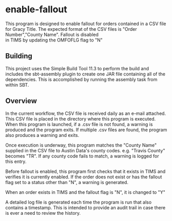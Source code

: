 enable-fallout
============

This program is designed to enable fallout for orders contained in a CSV file for Gracy Title.
The expected format of the CSV files is "Order Number","County Name".  Fallout is disabled  
in TIMS by updating the OMFOFLG flag to "N"

Building
--------

This project uses the Simple Build Tool 11.3 to perform the build and includes the 
sbt-assembly plugin to create one JAR file containing all of the dependencies.  This is 
accomplished by running the assembly task from within SBT.

Overview
--------

In the current workflow, the CSV file is received daily as an e-mail attached.  This 
CSV file is placed in the directory where this program is executed.  When this program is
launched, if a .csv file is not found, a warning is produced and the program exits.  If 
multiple .csv files are found, the program also produces a warning and exits.

Once execution is underway, this program matches the "County Name" supplied in the CSV file
to Austin Data's county codes.  e.g. "Travis County" becomes "TR".  If any county code fails
to match, a warning is logged for this entry.

Before fallout is enabled, this program first checks that it exists in TIMS and verifies 
it is currently enabled.  If the order does not exist or has the fallout flag set to a status 
other than "N", a warning is generated.

When an order exists in TIMS and the fallout flag is "N", it is changed to "Y"

A detailed log file is generated each time the program is run that also contains a timestamp. 
This is intended to provide an audit trail in case there is ever a need to review the history.  

